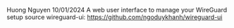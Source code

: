 Huong Nguyen 10/01/2024
A web user interface to manage your WireGuard setup
source wireguard-ui: https://github.com/ngoduykhanh/wireguard-ui
